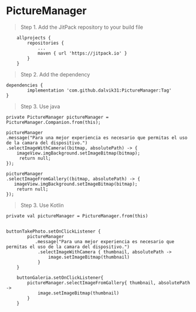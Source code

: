 # PictureManager

> Step 1. Add the JitPack repository to your build file

```
	allprojects {
		repositories {
			...
			maven { url 'https://jitpack.io' }
		}
	}
```

> Step 2. Add the dependency


	dependencies {
	        implementation 'com.github.dalvik31:PictureManager:Tag'
	}



> Step 3. Use java
	
	
	private PictureManager pictureManager =  PictureManager.Companion.from(this);
	
	pictureManager
	.message("Para una mejor experiencia es necesario que permitas el uso de la camara del dispositivo.")
	.selectImageWithCamera((bitmap, absolutePath) -> {
	    imageView.imgBackground.setImageBitmap(bitmap);
	     return null;
	});
	
	pictureManager
	.selectImageFromGallery((bitmap, absolutePath) -> {
	   imageView.imgBackground.setImageBitmap(bitmap);        
	    return null;
	});
		

> Step 3. Use Kotlin
	
	private val pictureManager = PictureManager.from(this)
	
	
   	buttonTakePhoto.setOnClickListener {
            pictureManager
               .message("Para una mejor experiencia es necesario que permitas el uso de la camara del dispositivo.")
                .selectImageWithCamera { thumbnail, absolutePath ->
                    image.setImageBitmap(thumbnail)
                }
        }

        buttonGaleria.setOnClickListener{
            pictureManager.selectImageFromGallery{ thumbnail, absolutePath ->
                image.setImageBitmap(thumbnail)
            }
        }
	


